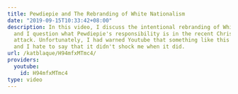```yaml
---
title: Pewdiepie and The Rebranding of White Nationalism
date: "2019-09-15T10:33:42+08:00"
description: In this video, I discuss the intentional rebranding of White Nationalism
  and I question what Pewdiepie's responsibility is in the recent Christchurch terrorist
  attack. Unfortunately, I had warned Youtube that something like this would happen
  and I hate to say that it didn't shock me when it did.
url: /katblaque/H94mfxMTmc4/
providers:
  youtube:
    id: H94mfxMTmc4
type: video
---
```

